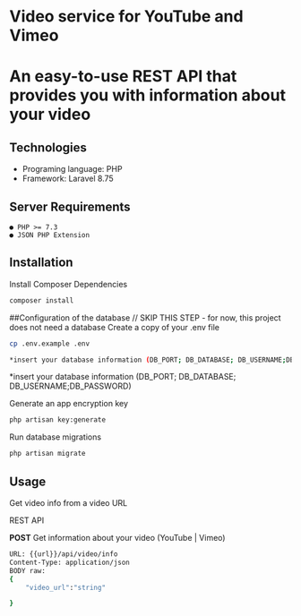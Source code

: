 # Video service for YouTube and Vimeo 
# An easy-to-use REST API that provides you with information about your video


## Technologies
- Programing language: PHP
- Framework: Laravel 8.75

## Server Requirements

```
● PHP >= 7.3
● JSON PHP Extension

```


## Installation

 Install Composer Dependencies

```bash
composer install
```


##Configuration of the database  // SKIP THIS STEP - for now, this project does not need a database
Create a copy of your .env file

```bash
cp .env.example .env

*insert your database information (DB_PORT; DB_DATABASE; DB_USERNAME;DB_PASSWORD)
```
*insert your database information (DB_PORT; DB_DATABASE; DB_USERNAME;DB_PASSWORD)


Generate an app encryption key

```bash
php artisan key:generate
```
Run database migrations

```bash
php artisan migrate
```


## Usage
Get video info from a video URL

REST API

**POST** Get information about your video (YouTube | Vimeo)
```bash
URL: {{url}}/api/video/info
Content-Type: application/json
BODY raw: 
{
	"video_url":"string"

}
```

